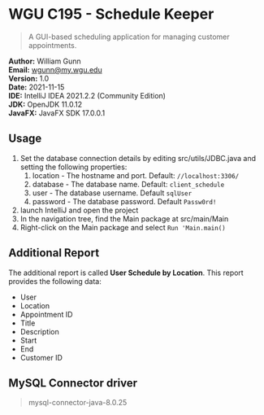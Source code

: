 # WGU C195 - Schedule Keeper
>A GUI-based scheduling application for managing customer appointments.  

**Author:** William Gunn\
**Email:** wgunn@my.wgu.edu\
**Version:** 1.0\
**Date:** 2021-11-15\
**IDE:** IntelliJ IDEA 2021.2.2 (Community Edition)\
**JDK:** OpenJDK 11.0.12\
**JavaFX:** JavaFX SDK 17.0.0.1

## Usage
1. Set the database connection details by editing src/utils/JDBC.java and setting the following properties:
   1. location - The hostname and port. Default: `//localhost:3306/`
   2. database - The database name. Default: `client_schedule`
   3. user     - The database username. Default `sqlUser`
   4. password - The database password. Default `Passw0rd!`
2. launch IntelliJ and open the project
3. In the navigation tree, find the Main package at src/main/Main
4. Right-click on the Main package and select `Run 'Main.main()`

## Additional Report 
The additional report is called **User Schedule by Location**. This report provides the following data:

- User
- Location
- Appointment ID
- Title
- Description
- Start
- End
- Customer ID

## MySQL Connector driver
> mysql-connector-java-8.0.25